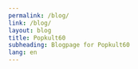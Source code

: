 ```yaml
---
permalink: /blog/
link: /blog/
layout: blog
title: Popkult60
subheading: Blogpage for Popkult60
lang: en
---
```

